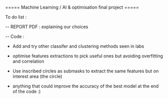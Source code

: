  ===== Machine Learning / AI & optimisation final project ===== 

 To do list : 

 -- REPORT PDF : explaining our choices

 -- Code : 
 - Add and try other classifer and clustering methods seen in labs
 - optimise features extractions to pick useful ones but avoiding overfitting and correlation
 - Use inscribed circles as submasks to extract the same features but on interest area (the circle)
   
 - anything that could improve the accuracy of the best model at the end of the code :)
